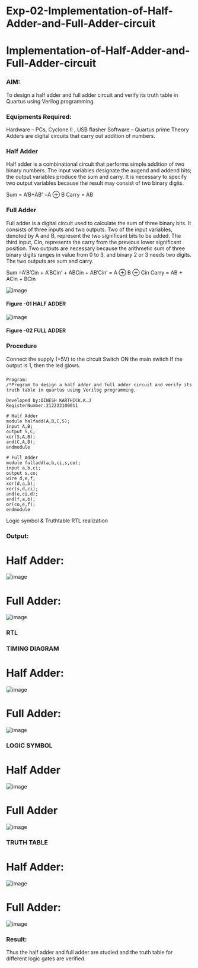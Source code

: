 # Exp-02-Implementation-of-Half-Adder-and-Full-Adder-circuit

# Implementation-of-Half-Adder-and-Full-Adder-circuit
### AIM:
To design a half adder and full adder circuit and verify its truth table in Quartus using Verilog programming.

### Equipments Required:
Hardware – PCs, Cyclone II , USB flasher
Software – Quartus prime
Theory
Adders are digital circuits that carry out addition of numbers.

### Half Adder
Half adder is a combinational circuit that performs simple addition of two binary numbers. The input variables designate the augend and addend bits; the output variables produce the sum and carry. It is necessary to specify two output variables because the result may consist of two binary digits.

Sum = A’B+AB’ =A ⊕ B Carry = AB

### Full Adder
Full adder is a digital circuit used to calculate the sum of three binary bits. It consists of three inputs and two outputs. Two of the input variables, denoted by A and B, represent the two significant bits to be added. The third input, Cin, represents the carry from the previous lower significant position. Two outputs are necessary because the arithmetic sum of three binary digits ranges in value from 0 to 3, and binary 2 or 3 needs two digits. The two outputs are sum and carry.

Sum =A’B’Cin + A’BCin’ + ABCin + AB’Cin’ = A ⊕ B ⊕ Cin Carry = AB + ACin + BCin

 ![image](https://user-images.githubusercontent.com/36288975/163552156-a13e5a56-c638-4110-97d9-8896907c8d25.png)

#### Figure -01 HALF ADDER 


![image](https://user-images.githubusercontent.com/36288975/163552057-b3547877-6d07-45b4-b7e0-bcfebfad9e1d.png)

#### Figure -02 FULL ADDER 

### Procedure

Connect the supply (+5V) to the circuit
Switch ON the main switch
If the output is 1, then the led glows.

### 
```
Program:
/*Program to design a half adder and full adder circuit and verify its truth table in quartus using Verilog programming.

Developed by:DINESH KARTHICK.K.J
RegisterNumber:212222100011

# Half Adder
module halfadd(A,B,C,S);
input A,B;
output S,C;
xor(S,A,B);
and(C,A,B);
endmodule

# Full Adder
module fulladd(a,b,ci,s,co);
input a,b,ci;
output s,co;
wire d,e,f;
xor(d,a,b);
xor(s,d,ci);
and(e,ci,d);
and(f,a,b);
or(co,e,f);
endmodule
```

Logic symbol & Truthtable
RTL realization

### Output:
# Half Adder:

![image](https://user-images.githubusercontent.com/120552008/231431134-70039bc2-ab55-418c-b06b-efbde1b23950.png)

# Full Adder:

![image](https://user-images.githubusercontent.com/120552008/231431251-6f6f15b2-c0f4-4c99-98b0-0e651652f1dc.png)

### RTL
### TIMING DIAGRAM
# Half Adder:

![image](https://user-images.githubusercontent.com/120552008/231431668-da507147-b971-49a8-b562-4e76675eabf4.png)

# Full Adder:

![image](https://user-images.githubusercontent.com/120552008/231431766-37086750-a05b-4aad-a4d2-26aafa7d88d3.png)
### LOGIC SYMBOL

# Half Adder

![image](https://user-images.githubusercontent.com/120552008/231432486-1bd1b48c-6214-49b0-a438-f6e480b368ac.png)

# Full Adder

![image](https://user-images.githubusercontent.com/120552008/231432519-b7c31dd2-fcc6-4f61-a6a0-bb3a6ca78b02.png)

### TRUTH TABLE 
# Half Adder:
![image](https://user-images.githubusercontent.com/120552008/231432170-a5452a50-16be-419e-8d34-b3f9eed3e9b3.png)

# Full Adder:
![image](https://user-images.githubusercontent.com/120552008/231432410-b318f2c3-ee7d-4df8-b0e6-a68a150b9af9.png)


### Result:
Thus the half adder and full adder are studied and the truth table for different logic gates are verified.


